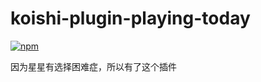 # koishi-plugin-playing-today

[![npm](https://img.shields.io/npm/v/koishi-plugin-playing-today?style=flat-square)](https://www.npmjs.com/package/koishi-plugin-playing-today)

因为星星有选择困难症，所以有了这个插件
